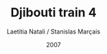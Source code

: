 ---
title: "Djibouti train 4"
subtitle: ""
author: "Laetitia Natali / Stanislas Marçais"
date: "2007"
size: ""
serie: "Tour du monde du café / Djibouti"
id: ""
misc: ""
client: ""
slug: "/path"
---